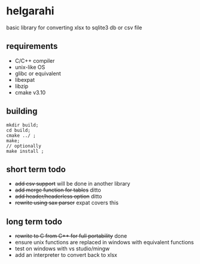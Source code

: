 # helgarahi
basic library for converting xlsx to sqlite3 db or csv file

## requirements
- C/C++ compiler
- unix-like OS
- glibc or equivalent
- libexpat
- libzip
- cmake v3.10

## building
```
mkdir build;
cd build;
cmake ../ ;
make;
// optionally
make install ;
```

## short term todo
- ~~add csv support~~ will be done in another library
- ~~add merge function for tables~~ ditto
- ~~add header/headerless option~~ ditto
- ~~rewrite using sax parser~~ expat covers this

## long term todo
- ~~rewrite to C from C++ for full portability~~ done
- ensure unix functions are replaced in windows with equivalent functions
- test on windows with vs studio/mingw
- add an interpreter to convert back to xlsx